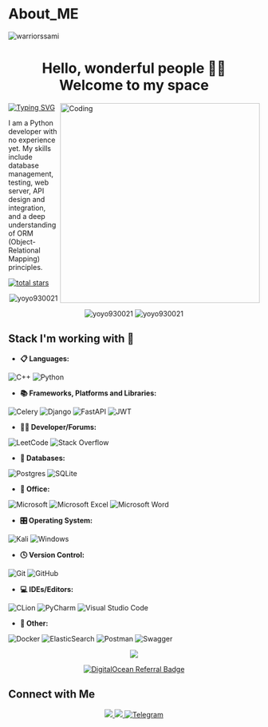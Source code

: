 # About_ME
<p align="left"> <img src="https://komarev.com/ghpvc/?username=Lapasov05&label=Profile%20views&color=0e75b6&style=flat" alt="warriorssami" /> </p>

<h1 align='center'> Hello, wonderful people 👋🏼<br>Welcome to my space</h1>





<img align="right" alt="Coding" width="400" src="https://analyticsindiamag.com/wp-content/uploads/2018/12/programming.gif">


<a href="https://git.io/typing-svg"><img src="https://readme-typing-svg.herokuapp.com/?font=Fira+Code&pause=1000&width=435&lines=%7B+name%3A+%22Abdug'ani+Lapasov%22%2C+age%3A+19%27%5D+%7D;" alt="Typing SVG" /></a> <br />

I am a Python developer with no experience yet. My skills include database management, testing, web server, API design and integration, and a deep understanding of ORM (Object-Relational Mapping) principles.
<p>
   <a href="https://github.com/socratoss?tab=repositories&sort=stargazers">
         <img alt="total stars" title="Total stars on GitHub" src="https://custom-icon-badges.demolab.com/github/stars/socratoss?color=55960c&style=for-the-badge&labelColor=488207&logo=star"/></a>
   </p>



<p align="center">
  <img src="https://github-readme-stats.vercel.app/api/top-langs?username=socratoss&show_icons=true&locale=en&layout=compact&theme=dark" alt="yoyo930021" />
</p>

<p align="center">
<img src="https://github-readme-stats.vercel.app/api?username=socratoss&show_icons=true&locale=en&theme=dark" alt="yoyo930021" />
<img src="https://github-readme-streak-stats.herokuapp.com/?user=socratoss&theme=dark" alt="yoyo930021" />
</p>


## Stack I'm working with 💼

- **📋 Languages:**

![C++](https://img.shields.io/badge/c++-%2300599C.svg?style=for-the-badge&logo=c%2B%2B&logoColor=white) 
![Python](https://img.shields.io/badge/python-3670A0?style=for-the-badge&logo=python&logoColor=ffdd54) 


- **📚 Frameworks, Platforms and Libraries:**

![Celery](https://img.shields.io/badge/celery-%23a9cc54.svg?style=for-the-badge&logo=celery&logoColor=ddf4a4) ![Django](https://img.shields.io/badge/django-%23092E20.svg?style=for-the-badge&logo=django&logoColor=white)
![FastAPI](https://img.shields.io/badge/FastAPI-005571?style=for-the-badge&logo=fastapi) ![JWT](https://img.shields.io/badge/JWT-black?style=for-the-badge&logo=JSON%20web%20tokens)


- **🧑‍💻 Developer/Forums:**

![LeetCode](https://img.shields.io/badge/LeetCode-000000?style=for-the-badge&logo=LeetCode&logoColor=#d16c06) ![Stack Overflow](https://img.shields.io/badge/-Stackoverflow-FE7A16?style=for-the-badge&logo=stack-overflow&logoColor=white)


- **💾 Databases:**

![Postgres](https://img.shields.io/badge/postgres-%23316192.svg?style=for-the-badge&logo=postgresql&logoColor=white) ![SQLite](https://img.shields.io/badge/sqlite-%2307405e.svg?style=for-the-badge&logo=sqlite&logoColor=white)


- **🏢 Office:**

![Microsoft](https://img.shields.io/badge/Microsoft-0078D4?style=for-the-badge&logo=microsoft&logoColor=white)
![Microsoft Excel](https://img.shields.io/badge/Microsoft_Excel-217346?style=for-the-badge&logo=microsoft-excel&logoColor=white) ![Microsoft Word](https://img.shields.io/badge/Microsoft_Word-2B579A?style=for-the-badge&logo=microsoft-word&logoColor=white)


- **🎛️ Operating System:**

![Kali](https://img.shields.io/badge/Kali-268BEE?style=for-the-badge&logo=kalilinux&logoColor=white) ![Windows](https://img.shields.io/badge/Windows-0078D6?style=for-the-badge&logo=windows&logoColor=white)


- **🕓 Version Control:**

![Git](https://img.shields.io/badge/git-%23F05033.svg?style=for-the-badge&logo=git&logoColor=white) ![GitHub](https://img.shields.io/badge/github-%23121011.svg?style=for-the-badge&logo=github&logoColor=white)


- **💻 IDEs/Editors:**

 ![CLion](https://img.shields.io/badge/CLion-black?style=for-the-badge&logo=clion&logoColor=white)
![PyCharm](https://img.shields.io/badge/pycharm-143?style=for-the-badge&logo=pycharm&logoColor=black&color=black&labelColor=green) 
![Visual Studio Code](https://img.shields.io/badge/Visual%20Studio%20Code-0078d7.svg?style=for-the-badge&logo=visual-studio-code&logoColor=white) 


- **🥅 Other:**

![Docker](https://img.shields.io/badge/docker-%230db7ed.svg?style=for-the-badge&logo=docker&logoColor=white) ![ElasticSearch](https://img.shields.io/badge/-ElasticSearch-005571?style=for-the-badge&logo=elasticsearch)
![Postman](https://img.shields.io/badge/Postman-FF6C37?style=for-the-badge&logo=postman&logoColor=white) ![Swagger](https://img.shields.io/badge/-Swagger-%23Clojure?style=for-the-badge&logo=swagger&logoColor=white)






<p align='center'>
  <img src='https://github.com/samandareo/samandareo/blob/main/snake.svg'></img>
</p>
<p align='center'>
  <a href="https://www.digitalocean.com/?refcode=b09378418f34&utm_campaign=Referral_Invite&utm_medium=Referral_Program&utm_source=badge"><img src="https://web-platforms.sfo2.cdn.digitaloceanspaces.com/WWW/Badge%201.svg" alt="DigitalOcean Referral Badge" /></a>
</p>

## Connect with Me
<div align="center"> 
  <a href="mailto:abdugani.lapasov2005@gmail.com">
    <img src="https://img.shields.io/badge/Gmail-333333?style=for-the-badge&logo=gmail&logoColor=red" />
  </a>
  <a href="https://www.linkedin.com/in/abdug-ani-lapasov-502809292/" target="_blank">
    <img src="https://img.shields.io/badge/LinkedIn-0077B5?style=for-the-badge&logo=linkedin&logoColor=white" target="_blank" />
  </a>
  <a href="https://t.me/Lapasov_0408" target="_blank">
    <img src="https://img.shields.io/badge/Telegram-0088cc?style=for-the-badge&logo=telegram&logoColor=white" alt="Telegram" />
  </a>
</div>
